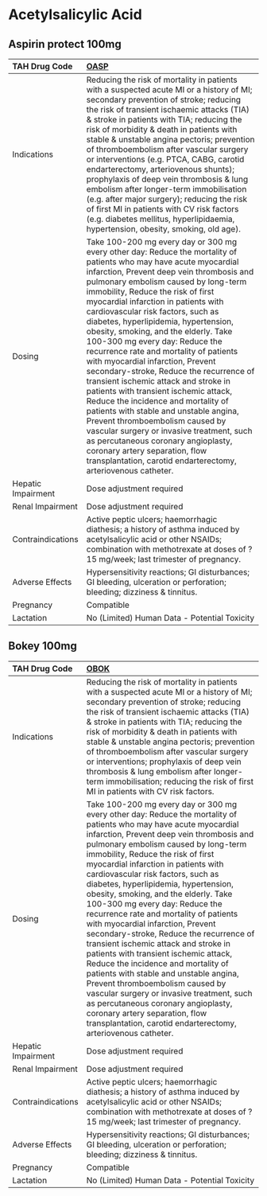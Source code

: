 # Acetylsalicylic Acid

## Aspirin protect 100mg

| TAH Drug Code      | [**OASP**](https://www.tahsda.org.tw/drugs/hissearch.php?drug_code=OASP)                                                                                                                                                                                                                                                                                                                                                                                                                                                                                                                                                                                                                                                                                                                                                                                                                                                                                   |
|:-------------------|:-----------------------------------------------------------------------------------------------------------------------------------------------------------------------------------------------------------------------------------------------------------------------------------------------------------------------------------------------------------------------------------------------------------------------------------------------------------------------------------------------------------------------------------------------------------------------------------------------------------------------------------------------------------------------------------------------------------------------------------------------------------------------------------------------------------------------------------------------------------------------------------------------------------------------------------------------------------|
| Indications        | Reducing the risk of mortality in patients with a suspected acute MI or a history of MI; secondary prevention of stroke; reducing the risk of transient ischaemic attacks (TIA) & stroke in patients with TIA; reducing the risk of morbidity & death in patients with stable & unstable angina pectoris; prevention of thromboembolism after vascular surgery or interventions (e.g. PTCA, CABG, carotid endarterectomy, arteriovenous shunts); prophylaxis of deep vein thrombosis & lung embolism after longer-term immobilisation (e.g. after major surgery); reducing the risk of first MI in patients with CV risk factors (e.g. diabetes mellitus, hyperlipidaemia, hypertension, obesity, smoking, old age).                                                                                                                                                                                                                                       |
| Dosing             | Take 100-200 mg every day or 300 mg every other day: Reduce the mortality of patients who may have acute myocardial infarction, Prevent deep vein thrombosis and pulmonary embolism caused by long-term immobility, Reduce the risk of first myocardial infarction in patients with cardiovascular risk factors, such as diabetes, hyperlipidemia, hypertension, obesity, smoking, and the elderly. Take 100-300 mg every day: Reduce the recurrence rate and mortality of patients with myocardial infarction, Prevent secondary-stroke, Reduce the recurrence of transient ischemic attack and stroke in patients with transient ischemic attack, Reduce the incidence and mortality of patients with stable and unstable angina, Prevent thromboembolism caused by vascular surgery or invasive treatment, such as percutaneous coronary angioplasty, coronary artery separation, flow transplantation, carotid endarterectomy, arteriovenous catheter. |
| Hepatic Impairment | Dose adjustment required                                                                                                                                                                                                                                                                                                                                                                                                                                                                                                                                                                                                                                                                                                                                                                                                                                                                                                                                   |
| Renal Impairment   | Dose adjustment required                                                                                                                                                                                                                                                                                                                                                                                                                                                                                                                                                                                                                                                                                                                                                                                                                                                                                                                                   |
| Contraindications  | Active peptic ulcers; haemorrhagic diathesis; a history of asthma induced by acetylsalicylic acid or other NSAIDs; combination with methotrexate at doses of ? 15 mg/week; last trimester of pregnancy.                                                                                                                                                                                                                                                                                                                                                                                                                                                                                                                                                                                                                                                                                                                                                    |
| Adverse Effects    | Hypersensitivity reactions; GI disturbances; GI bleeding, ulceration or perforation; bleeding; dizziness & tinnitus.                                                                                                                                                                                                                                                                                                                                                                                                                                                                                                                                                                                                                                                                                                                                                                                                                                       |
| Pregnancy          | Compatible                                                                                                                                                                                                                                                                                                                                                                                                                                                                                                                                                                                                                                                                                                                                                                                                                                                                                                                                                 |
| Lactation          | No (Limited) Human Data - Potential Toxicity                                                                                                                                                                                                                                                                                                                                                                                                                                                                                                                                                                                                                                                                                                                                                                                                                                                                                                               |

## Bokey 100mg

| TAH Drug Code      | [**OBOK**](https://www.tahsda.org.tw/drugs/hissearch.php?drug_code=OBOK)                                                                                                                                                                                                                                                                                                                                                                                                                                                                                                                                                                                                                                                                                                                                                                                                                                                                                   |
|:-------------------|:-----------------------------------------------------------------------------------------------------------------------------------------------------------------------------------------------------------------------------------------------------------------------------------------------------------------------------------------------------------------------------------------------------------------------------------------------------------------------------------------------------------------------------------------------------------------------------------------------------------------------------------------------------------------------------------------------------------------------------------------------------------------------------------------------------------------------------------------------------------------------------------------------------------------------------------------------------------|
| Indications        | Reducing the risk of mortality in patients with a suspected acute MI or a history of MI; secondary prevention of stroke; reducing the risk of transient ischaemic attacks (TIA) & stroke in patients with TIA; reducing the risk of morbidity & death in patients with stable & unstable angina pectoris; prevention of thromboembolism after vascular surgery or interventions; prophylaxis of deep vein thrombosis & lung embolism after longer-term immobilisation; reducing the risk of first MI in patients with CV risk factors.                                                                                                                                                                                                                                                                                                                                                                                                                     |
| Dosing             | Take 100-200 mg every day or 300 mg every other day: Reduce the mortality of patients who may have acute myocardial infarction, Prevent deep vein thrombosis and pulmonary embolism caused by long-term immobility, Reduce the risk of first myocardial infarction in patients with cardiovascular risk factors, such as diabetes, hyperlipidemia, hypertension, obesity, smoking, and the elderly. Take 100-300 mg every day: Reduce the recurrence rate and mortality of patients with myocardial infarction, Prevent secondary-stroke, Reduce the recurrence of transient ischemic attack and stroke in patients with transient ischemic attack, Reduce the incidence and mortality of patients with stable and unstable angina, Prevent thromboembolism caused by vascular surgery or invasive treatment, such as percutaneous coronary angioplasty, coronary artery separation, flow transplantation, carotid endarterectomy, arteriovenous catheter. |
| Hepatic Impairment | Dose adjustment required                                                                                                                                                                                                                                                                                                                                                                                                                                                                                                                                                                                                                                                                                                                                                                                                                                                                                                                                   |
| Renal Impairment   | Dose adjustment required                                                                                                                                                                                                                                                                                                                                                                                                                                                                                                                                                                                                                                                                                                                                                                                                                                                                                                                                   |
| Contraindications  | Active peptic ulcers; haemorrhagic diathesis; a history of asthma induced by acetylsalicylic acid or other NSAIDs; combination with methotrexate at doses of ? 15 mg/week; last trimester of pregnancy.                                                                                                                                                                                                                                                                                                                                                                                                                                                                                                                                                                                                                                                                                                                                                    |
| Adverse Effects    | Hypersensitivity reactions; GI disturbances; GI bleeding, ulceration or perforation; bleeding; dizziness & tinnitus.                                                                                                                                                                                                                                                                                                                                                                                                                                                                                                                                                                                                                                                                                                                                                                                                                                       |
| Pregnancy          | Compatible                                                                                                                                                                                                                                                                                                                                                                                                                                                                                                                                                                                                                                                                                                                                                                                                                                                                                                                                                 |
| Lactation          | No (Limited) Human Data - Potential Toxicity                                                                                                                                                                                                                                                                                                                                                                                                                                                                                                                                                                                                                                                                                                                                                                                                                                                                                                               |

